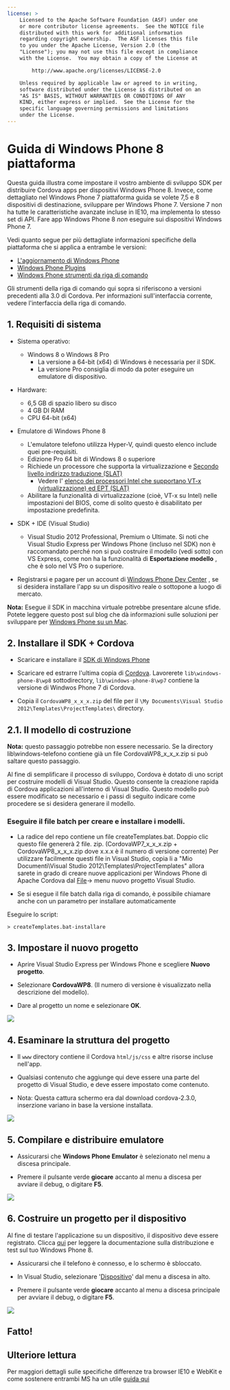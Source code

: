 ```yaml
---
license: >
    Licensed to the Apache Software Foundation (ASF) under one
    or more contributor license agreements.  See the NOTICE file
    distributed with this work for additional information
    regarding copyright ownership.  The ASF licenses this file
    to you under the Apache License, Version 2.0 (the
    "License"); you may not use this file except in compliance
    with the License.  You may obtain a copy of the License at

        http://www.apache.org/licenses/LICENSE-2.0

    Unless required by applicable law or agreed to in writing,
    software distributed under the License is distributed on an
    "AS IS" BASIS, WITHOUT WARRANTIES OR CONDITIONS OF ANY
    KIND, either express or implied.  See the License for the
    specific language governing permissions and limitations
    under the License.
---
```


# Guida di Windows Phone 8 piattaforma

Questa guida illustra come impostare il vostro ambiente di sviluppo SDK per distribuire Cordova apps per dispositivi Windows Phone 8. Invece, come dettagliato nel Windows Phone 7 piattaforma guida se volete 7,5 e 8 dispositivi di destinazione, sviluppare per Windows Phone 7. Versione 7 non ha tutte le caratteristiche avanzate incluse in IE10, ma implementa lo stesso set di API. Fare app Windows Phone 8 *non* eseguire sui dispositivi Windows Phone 7.

Vedi quanto segue per più dettagliate informazioni specifiche della piattaforma che si applica a entrambe le versioni:

*   <a href="upgrading.html">L'aggiornamento di Windows Phone</a>
*   <a href="plugin.html">Windows Phone Plugins</a>
*   <a href="tools.html">Windows Phone strumenti da riga di comando</a>

Gli strumenti della riga di comando qui sopra si riferiscono a versioni precedenti alla 3.0 di Cordova. Per informazioni sull'interfaccia corrente, vedere l'interfaccia della riga di comando.

## 1. Requisiti di sistema

*   Sistema operativo:
    
    *   Windows 8 o Windows 8 Pro 
        *   La versione a 64-bit (x64) di Windows è necessaria per il SDK.
        *   La versione Pro consiglia di modo da poter eseguire un emulatore di dispositivo.

*   Hardware:
    
    *   6,5 GB di spazio libero su disco
    *   4 GB DI RAM
    *   CPU 64-bit (x64)

*   Emulatore di Windows Phone 8
    
    *   L'emulatore telefono utilizza Hyper-V, quindi questo elenco include quei pre-requisiti.
    *   Edizione Pro 64 bit di Windows 8 o superiore
    *   Richiede un processore che supporta la virtualizzazione e [Secondo livello indirizzo traduzione (SLAT)][1] 
        *   Vedere l' [elenco dei processori Intel che supportano VT-x (virtualizzazione) ed EPT (SLAT)][2]
    *   Abilitare la funzionalità di virtualizzazione (cioè, VT-x su Intel) nelle impostazioni del BIOS, come di solito questo è disabilitato per impostazione predefinita.

*   SDK + IDE (Visual Studio)
    
    *   Visual Studio 2012 Professional, Premium o Ultimate. Si noti che Visual Studio Express per Windows Phone (incluso nel SDK) non è raccomandato perché non si può costruire il modello (vedi sotto) con VS Express, come non ha la funzionalità di **Esportazione modello** , che è solo nel VS Pro o superiore.

*   Registrarsi e pagare per un account di [Windows Phone Dev Center][3] , se si desidera installare l'app su un dispositivo reale o sottopone a luogo di mercato.

 [1]: http://en.wikipedia.org/wiki/Second_Level_Address_Translation
 [2]: http://ark.intel.com/Products/VirtualizationTechnology
 [3]: http://dev.windowsphone.com/en-us/publish

**Nota:** Esegue il SDK in macchina virtuale potrebbe presentare alcune sfide. Potete leggere questo post sul blog che dà informazioni sulle soluzioni per sviluppare per [Windows Phone su un Mac][4].

 [4]: http://aka.ms/BuildaWP8apponaMac

## 2. Installare il SDK + Cordova

*   Scaricare e installare il [SDK di Windows Phone][5]

*   Scaricare ed estrarre l'ultima copia di [Cordova][6]. Lavorerete `lib\windows-phone-8\wp8` sottodirectory, `lib\windows-phone-8\wp7` contiene la versione di Windwos Phone 7 di Cordova.

*   Copia il `CordovaWP8_x_x_x.zip` del file per il `\My Documents\Visual Studio 2012\Templates\ProjectTemplates\` directory.

 [5]: http://www.microsoft.com/en-us/download/details.aspx?id=35471
 [6]: http://phonegap.com/download

## 2.1. Il modello di costruzione

**Nota:** questo passaggio potrebbe non essere necessario. Se la directory lib\windows-telefono contiene già un file CordovaWP8\_x\_x_x.zip si può saltare questo passaggio.

Al fine di semplificare il processo di sviluppo, Cordova è dotato di uno script per costruire modelli di Visual Studio. Questo consente la creazione rapida di Cordova applicazioni all'interno di Visual Studio. Questo modello può essere modificato se necessario e i passi di seguito indicare come procedere se si desidera generare il modello.

### Eseguire il file batch per creare e installare i modelli.

*   La radice del repo contiene un file createTemplates.bat. Doppio clic questo file genererà 2 file. zip. (CordovaWP7\_x\_x\_x.zip + CordovaWP8\_x\_x\_x.zip dove x.x.x è il numero di versione corrente) Per utilizzare facilmente questi file in Visual Studio, copia li a "Mio Documenti\Visual Studio 2012\Templates\ProjectTemplates\" allora sarete in grado di creare nuove applicazioni per Windows Phone di Apache Cordova dal <a href="../../../cordova/file/fileobj/fileobj.html">File</a>-> menu nuovo progetto Visual Studio.

*   Se si esegue il file batch dalla riga di comando, è possibile chiamare anche con un parametro per installare automaticamente

Eseguire lo script:

    > createTemplates.bat-installare
    

## 3. Impostare il nuovo progetto

*   Aprire Visual Studio Express per Windows Phone e scegliere **Nuovo progetto**.

*   Selezionare **CordovaWP8**. (Il numero di versione è visualizzato nella descrizione del modello).

*   Dare al progetto un nome e selezionare **OK**.

![][7]

 [7]: img/guide/platforms/wp8/StandAloneTemplate.png

## 4. Esaminare la struttura del progetto

*   Il `www` directory contiene il Cordova `html/js/css` e altre risorse incluse nell'app.

*   Qualsiasi contenuto che aggiunge qui deve essere una parte del progetto di Visual Studio, e deve essere impostato come contenuto.

*   Nota: Questa cattura schermo era dal download cordova-2.3.0, inserzione variano in base la versione installata.

![][8]

 [8]: img/guide/platforms/wp8/projectStructure.png

## 5. Compilare e distribuire emulatore

*   Assicurarsi che **Windows Phone Emulator** è selezionato nel menu a discesa principale.

*   Premere il pulsante verde **giocare** accanto al menu a discesa per avviare il debug, o digitare **F5**.

![][9]

 [9]: img/guide/platforms/wp8/BuildEmulator.png

## 6. Costruire un progetto per il dispositivo

Al fine di testare l'applicazione su un dispositivo, il dispositivo deve essere registrato. Clicca [qui][10] per leggere la documentazione sulla distribuzione e test sul tuo Windows Phone 8.

 [10]: http://msdn.microsoft.com/en-us/library/windowsphone/develop/ff402565(v=vs.105).aspx

*   Assicurarsi che il telefono è connesso, e lo schermo è sbloccato.

*   In Visual Studio, selezionare '<a href="../../../cordova/device/device.html">Dispositivo</a>' dal menu a discesa in alto.

*   Premere il pulsante verde **giocare** accanto al menu a discesa principale per avviare il debug, o digitare **F5**.

![][11]

 [11]: img/guide/platforms/wp7/wpd.png

## Fatto!

## Ulteriore lettura

Per maggiori dettagli sulle specifiche differenze tra browser IE10 e WebKit e come sostenere entrambi MS ha un utile [guida qui][12]

 [12]: http://blogs.windows.com/windows_phone/b/wpdev/archive/2012/11/15/adapting-your-webkit-optimized-site-for-internet-explorer-10.aspx